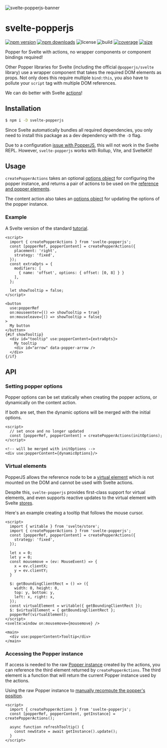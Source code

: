 ![svelte-popperjs-banner](https://user-images.githubusercontent.com/42545742/102723166-49801c80-4341-11eb-8067-ebc66fdd47f4.png)

# svelte-popperjs

[![npm version](http://img.shields.io/npm/v/svelte-popperjs.svg)](https://www.npmjs.com/package/svelte-popperjs)
[![npm downloads](https://img.shields.io/npm/dm/svelte-popperjs.svg)](https://www.npmjs.com/package/svelte-popperjs)
![license](https://img.shields.io/npm/l/svelte-popperjs)
![build](https://img.shields.io/github/actions/workflow/status/bryanmylee/svelte-popperjs/publish.yml)
[![coverage](https://coveralls.io/repos/github/bryanmylee/svelte-popperjs/badge.svg?branch=master)](https://coveralls.io/github/bryanmylee/svelte-popperjs?branch=master)
[![size](https://img.shields.io/bundlephobia/min/svelte-popperjs)](https://bundlephobia.com/result?p=svelte-popperjs)

Popper for Svelte with actions, no wrapper components or component bindings required!

Other Popper libraries for Svelte (including the official `@popperjs/svelte` library) use a wrapper component that takes the required DOM elements as props. Not only does this require multiple `bind:this`, you also have to pollute your `script` tag with multiple DOM references.

We can do better with Svelte [actions](https://svelte.dev/tutorial/actions)!

## Installation

```bash
$ npm i -D svelte-popperjs
```

Since Svelte automatically bundles all required dependencies, you only need to install this package as a dev dependency with the `-D` flag.

Due to a configuration [issue with PopperJS](https://github.com/bryanmylee/svelte-popperjs/issues/25), this will not work in the Svelte REPL. However, `svelte-popperjs` works with Rollup, Vite, and SvelteKit!

## Usage

`createPopperActions` takes an optional [options object](https://popper.js.org/docs/v2/constructors/#options) for configuring the popper instance, and returns a pair of actions to be used on the [reference and popper elements](https://popper.js.org/docs/v2/constructors/#usage).

The content action also takes an [options object](https://popper.js.org/docs/v2/constructors/#options) for updating the options of the popper instance.

### Example

A Svelte version of the standard [tutorial](https://popper.js.org/docs/v2/tutorial/).

```svelte
<script>
  import { createPopperActions } from 'svelte-popperjs';
  const [popperRef, popperContent] = createPopperActions({
    placement: 'right',
    strategy: 'fixed',
  });
  const extraOpts = {
    modifiers: [
      { name: 'offset', options: { offset: [0, 8] } }
    ],
  };

  let showTooltip = false;
</script>

<button
  use:popperRef
  on:mouseenter={() => showTooltip = true}
  on:mouseleave={() => showTooltip = false}
>
  My button
</button>
{#if showTooltip}
  <div id="tooltip" use:popperContent={extraOpts}>
    My tooltip
    <div id="arrow" data-popper-arrow />
  </div>
{/if}
```

## API

### Setting popper options

Popper options can be set statically when creating the popper actions, or dynamically on the content action.

If both are set, then the dynamic options will be merged with the initial options.

```svelte
<script>
  // set once and no longer updated
  const [popperRef, popperContent] = createPopperActions(initOptions);
</script>

<!-- will be merged with initOptions -->
<div use:popperContent={dynamicOptions}/>
```

### Virtual elements

PopperJS allows the reference node to be a [virtual element](https://popper.js.org/docs/v2/virtual-elements/) which is not mounted on the DOM and cannot be used with Svelte actions.

Despite this, `svelte-popperjs` provides first-class support for virtual elements, and even supports reactive updates to the virtual element with Svelte [stores](https://svelte.dev/tutorial/writable-stores).

Here's an example creating a tooltip that follows the mouse cursor.

```svelte
<script>
  import { writable } from 'svelte/store';
  import { createPopperActions } from 'svelte-popperjs';
  const [popperRef, popperContent] = createPopperActions({
    strategy: 'fixed',
  });
  
  let x = 0;
  let y = 0;
  const mousemove = (ev: MouseEvent) => {
    x = ev.clientX;
    y = ev.clientY;
  }
  
  $: getBoundingClientRect = () => ({
    width: 0, height: 0,
    top: y, bottom: y,
    left: x, right: x,
  });
  const virtualElement = writable({ getBoundingClientRect });
  $: $virtualElement = { getBoundingClientRect };
  popperRef(virtualElement);
</script>
<svelte:window on:mousemove={mousemove} />

<main>
  <div use:popperContent>Tooltip</div>
</main>
```

### Accessing the Popper instance

If access is needed to the raw [Popper instance](https://popper.js.org/docs/v2/constructors/#instance) created by the actions, you can reference the third element returned by `createPopperActions`. The third element is a function that will return the current Popper instance used by the actions.

Using the raw Popper instance to [manually recompute the popper's position](https://popper.js.org/docs/v2/lifecycle/#manual-update).

```svelte
<script>
  import { createPopperActions } from 'svelte-popperjs';
  const [popperRef, popperContent, getInstance] = createPopperActions();

  async function refreshTooltip() {
    const newState = await getInstance().update();
  }
</script>
```
